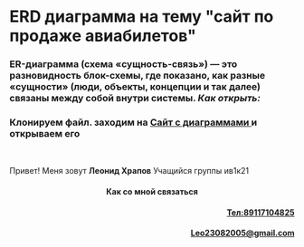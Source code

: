 # ERD диаграмма на тему "сайт по продаже авиабилетов"
 
<h3 aling="center"></h3>
<h3 align="left"> <b>ER-диаграмма (схема «сущность-связь») — это разновидность блок-схемы, где показано, как разные «сущности» (люди, объекты, концепции и так далее) связаны между собой внутри системы.
<i>Как открыть:</i></b></h3> 
<h3>Клонируем файл. заходим на <a href="app.diagrams.net">Сайт с  диаграммами </a> и открываем его</h3><br>
 
<p>Привет! Меня зовут <b>Леонид Храпов</b> Учащийся группы ив1к21</p>


<h4 align="center">Как со мной связаться</h4> 

<h4 align = "right"><a href="https://vk.com/xraphik%22%3EВКОНТАКТЕ</a></h4>

<h4 align = "right">Тел:89117104825</h4>

<h4 align = "right">Leo23082005@gmail.com</h4>
